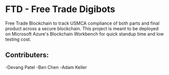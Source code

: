 # FTD - Free Trade Digibots

Free Trade Blockchain to track USMCA compliance of both parts and final product across a secure blockchain. This project is meant to be deployed on Microsoft Azure's Blockchain Workbench for quick standup time and low testing cost.

## Contributers:
-Devang Patel
-Ben Chen
-Adam Keller 
